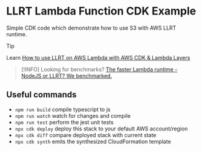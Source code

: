# LLRT Lambda Function CDK Example

Simple CDK code which demonstrate how to use S3 with AWS LLRT runtime.

> [!TIP]
> Learn [How to use LLRT on AWS Lambda with AWS CDK & Lambda Layers](https://learnaws.io/blog/llrt-lambda-tutorial)

> [!INFO]
> Looking for benchmarks?
> [The faster Lambda runtime - NodeJS or LLRT? We benchmarked.](https://learnaws.io/blog/node-vs-llrt)

## Useful commands

- `npm run build` compile typescript to js
- `npm run watch` watch for changes and compile
- `npm run test` perform the jest unit tests
- `npx cdk deploy` deploy this stack to your default AWS account/region
- `npx cdk diff` compare deployed stack with current state
- `npx cdk synth` emits the synthesized CloudFormation template
